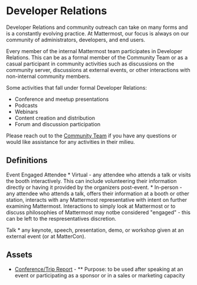 # Developer Relations

Developer Relations and community outreach can take on many forms and is a constantly evolving practice. At Mattermost, our focus is always on our community of administrators, developers, and end users. 

Every member of the internal Mattermost team participates in Developer Relations. This can be as a formal member of the Community Team or as a casual participant in community activities such as discussions on the community server, discussions at external events, or other interactions with non-internal community members.

Some activities that fall under formal Developer Relations:

* Conference and meetup presentations
* Podcasts
* Webinars
* Content creation and distribution
* Forum and discussion participation

Please reach out to the [Community Team](mailto:community@mattermost.com) if you have any questions or would like assistance for any activities in their milieu.

## Definitions
Event Engaged Attendee
	* Virtual - any attendee who attends a talk or visits the booth interactively. This can include volunteering their information directly or having it provided by the organizers post-event.
	* In-person - any attendee who attends a talk, offers their information at a booth or other station, interacts with any Mattermost representative with intent on further examining Mattermost. Interactions to simply look at Mattermost or to discuss philosophies of Mattermost may notbe considered "engaged" - this can be left to the respresentatives discretion.
	
Talk
	* any keynote, speech, presentation, demo, or workshop given at an external event (or at MatterCon).

## Assets

* [Conference/Trip Report](https://docs.google.com/document/d/10AZQP5QaUHOd-cuiogA08TD6Im0XvS1qpOBIDcnJScI/edit?usp=sharing) - 
** Purpose: to be used after speaking at an event or participating as a sponsor or in a sales or marketing capacity
